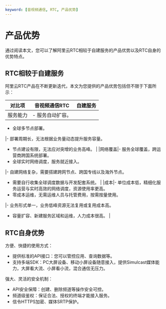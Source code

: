 ```yaml
---
keyword: [音视频通信, RTC, 产品优势]
---
```


# 产品优势

通过阅读本文，您可以了解阿里云RTC相较于自建服务的产品优势以及RTC自身的优势特点。

## RTC相较于自建服务

阿里云RTC产品在不断更新迭代，本文为您提供的产品优势包括但不限于下面所示：

|对比项|音视频通信RTC|自建服务|
|---|--------|----|
|服务能力|-   服务自动扩容。
-   全球多节点部署。

|-   部署周期长，无法根据业务量动态提升服务容量。
-   节点建设有限，无法应对突增的业务高峰。 |
|网络覆盖|-   服务全球覆盖，跨运营商跨国系统部署。
-   全球实时网络调度，服务就近接入。

|-   自建网络复杂，需要搭建跨网节点、跨国专线以及海外节点。
-   需要自行收集全球调度数据与开发配套系统。 |
|成本|-   单位成本低，精细化服务运营与实时高效的网络调度，资源使用率更高。
-   零成本运维，无需运维人员与托管费用，按需按量使用。

|-   业务形式单一，业务低峰资源无法复用或复用成本高。
-   容量扩容、新建服务区域和运维，人力成本很高。 |

## RTC自身优势

方便、快捷的使用方式：

-   提供标准的API接口：您可以管控应用、查询数据等。
-   支持多端SDK：PC大屏设备、移动小屏设备随意接入，提供Simulcast媒体能力，大屏看大流、小屏看小流，混合通信无压力。

强大、灵活的安全机制：

-   API安全保障：创建、删除频道等操作安全可控。
-   频道级鉴权：保证合法、授权的终端才能接入服务。
-   信令HTTPS加密、媒体SRTP保护。

